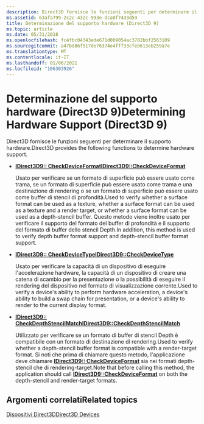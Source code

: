 ```yaml
---
description: Direct3D fornisce le funzioni seguenti per determinare il supporto hardware.
ms.assetid: 63afa799-2c2c-432c-993e-dca8f7433d59
title: Determinazione del supporto hardware (Direct3D 9)
ms.topic: article
ms.date: 05/31/2018
ms.openlocfilehash: fc4fbc04343ede671d009054ac3782bbf2563109
ms.sourcegitcommit: a47bd86f517de76374e4fff33cfeb613eb259a7e
ms.translationtype: MT
ms.contentlocale: it-IT
ms.lasthandoff: 01/06/2021
ms.locfileid: "106303926"
---
```

# <a name="determining-hardware-support-direct3d-9"></a><span data-ttu-id="1ea89-103">Determinazione del supporto hardware (Direct3D 9)</span><span class="sxs-lookup"><span data-stu-id="1ea89-103">Determining Hardware Support (Direct3D 9)</span></span>

<span data-ttu-id="1ea89-104">Direct3D fornisce le funzioni seguenti per determinare il supporto hardware.</span><span class="sxs-lookup"><span data-stu-id="1ea89-104">Direct3D provides the following functions to determine hardware support.</span></span>

-   [<span data-ttu-id="1ea89-105">**IDirect3D9:: CheckDeviceFormat**</span><span class="sxs-lookup"><span data-stu-id="1ea89-105">**IDirect3D9::CheckDeviceFormat**</span></span>](/windows/win32/api/d3d9/nf-d3d9-idirect3d9-checkdeviceformat)

    <span data-ttu-id="1ea89-106">Usato per verificare se un formato di superficie può essere usato come trama, se un formato di superficie può essere usato come trama e una destinazione di rendering o se un formato di superficie può essere usato come buffer di stencil di profondità.</span><span class="sxs-lookup"><span data-stu-id="1ea89-106">Used to verify whether a surface format can be used as a texture, whether a surface format can be used as a texture and a render target, or whether a surface format can be used as a depth-stencil buffer.</span></span> <span data-ttu-id="1ea89-107">Questo metodo viene inoltre usato per verificare il supporto del formato del buffer di profondità e il supporto del formato di buffer dello stencil Depth.</span><span class="sxs-lookup"><span data-stu-id="1ea89-107">In addition, this method is used to verify depth buffer format support and depth-stencil buffer format support.</span></span>

-   [<span data-ttu-id="1ea89-108">**IDirect3D9:: CheckDeviceType**</span><span class="sxs-lookup"><span data-stu-id="1ea89-108">**IDirect3D9::CheckDeviceType**</span></span>](/windows/win32/api/d3d9/nf-d3d9-idirect3d9-checkdevicetype)

    <span data-ttu-id="1ea89-109">Usato per verificare la capacità di un dispositivo di eseguire l'accelerazione hardware, la capacità di un dispositivo di creare una catena di scambio per la presentazione o la possibilità di eseguire il rendering del dispositivo nel formato di visualizzazione corrente.</span><span class="sxs-lookup"><span data-stu-id="1ea89-109">Used to verify a device's ability to perform hardware acceleration, a device's ability to build a swap chain for presentation, or a device's ability to render to the current display format.</span></span>

-   [<span data-ttu-id="1ea89-110">**IDirect3D9:: CheckDepthStencilMatch**</span><span class="sxs-lookup"><span data-stu-id="1ea89-110">**IDirect3D9::CheckDepthStencilMatch**</span></span>](/windows/win32/api/d3d9/nf-d3d9-idirect3d9-checkdepthstencilmatch)

    <span data-ttu-id="1ea89-111">Utilizzato per verificare se un formato di buffer di stencil Depth è compatibile con un formato di destinazione di rendering.</span><span class="sxs-lookup"><span data-stu-id="1ea89-111">Used to verify whether a depth-stencil buffer format is compatible with a render-target format.</span></span> <span data-ttu-id="1ea89-112">Si noti che prima di chiamare questo metodo, l'applicazione deve chiamare [**IDirect3D9:: CheckDeviceFormat**](/windows/win32/api/d3d9/nf-d3d9-idirect3d9-checkdeviceformat) sia nei formati depth-stencil che di rendering-target.</span><span class="sxs-lookup"><span data-stu-id="1ea89-112">Note that before calling this method, the application should call [**IDirect3D9::CheckDeviceFormat**](/windows/win32/api/d3d9/nf-d3d9-idirect3d9-checkdeviceformat) on both the depth-stencil and render-target formats.</span></span>

## <a name="related-topics"></a><span data-ttu-id="1ea89-113">Argomenti correlati</span><span class="sxs-lookup"><span data-stu-id="1ea89-113">Related topics</span></span>

<dl> <dt>

[<span data-ttu-id="1ea89-114">Dispositivi Direct3D</span><span class="sxs-lookup"><span data-stu-id="1ea89-114">Direct3D Devices</span></span>](direct3d-devices.md)
</dt> </dl>

 

 

